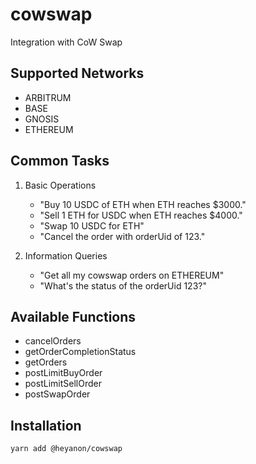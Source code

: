# cowswap

Integration with CoW Swap

## Supported Networks

- ARBITRUM
- BASE
- GNOSIS
- ETHEREUM

## Common Tasks

1. Basic Operations
   - "Buy 10 USDC of ETH when ETH reaches $3000."
   - "Sell 1 ETH for USDC when ETH reaches $4000."
   - "Swap 10 USDC for ETH"
   - "Cancel the order with orderUid of 123."

2. Information Queries
   - "Get all my cowswap orders on ETHEREUM"
   - "What's the status of the orderUid 123?"

## Available Functions

- cancelOrders
- getOrderCompletionStatus
- getOrders
- postLimitBuyOrder
- postLimitSellOrder
- postSwapOrder

## Installation

```bash
yarn add @heyanon/cowswap
```

